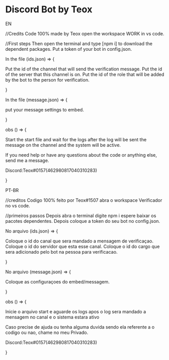 # Discord Bot by Teox

EN
 
//Credits Code 100% made by Teox open the workspace WORK in vs code.

//First steps
Then open the terminal and type [npm i] to download the dependent packages.
Put a token of your bot in config.json.

In the file (ids.json) => {

Put the id of the channel that will send the verification message.
Put the id of the server that this channel is on.
Put the id of the role that will be added by the bot to the person for verification.

}

In the file (message.json) => {

put your message settings to embed.

}

obs () => {

Start the start file and wait for the logs after the log will be sent the message on the channel and the system will be active.

If you need help or have any questions about the code or anything else, send me a message.

Discord:Teox#0157(462980817040310283)

}



PT-BR

//creditos Codigo 100% feito por Teox#1507 abra o workspace Verificador no vs code.

//primeiros passos
Depois abra o terminal digite npm i espere baixar os pacotes dependentes.
Depois coloque a token do seu bot no config.json.

No arquivo (ids.json) => {

Coloque o id do canal que sera mandado a mensagem de verificaçao.
Coloque o id do servidor que esta esse canal.
Coloque o id do cargo que sera adicionado pelo bot na pessoa para verificacao.

}

No arquivo (message.json) => {

Coloque as configuraçoes do embed/messagem.

}

obs () => {

Inicie o arquivo start e aguarde os logs apos o log sera mandado a mensagem no canal e o sistema estara ativo

Caso precise de ajuda ou tenha alguma duvida sendo ela referente a o codigo ou nao, chame no meu Privado.

Discord:Teox#0157(462980817040310283)

}
